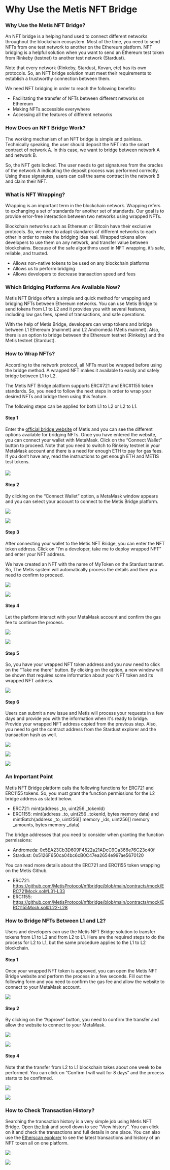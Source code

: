 # Why Use the Metis NFT Bridge

### Why Use the Metis NFT Bridge? <a href="#_aidba0h9lz5v" id="_aidba0h9lz5v"></a>

An NFT bridge is a helping hand used to connect different networks throughout the blockchain ecosystem. Most of the time, you need to send NFTs from one test network to another on the Ethereum platform. NFT bridging is a helpful solution when you want to send an Ethereum test token from Rinkeby (testnet) to another test network (Stardust).

Note that every network (Rinkeby, Stardust, Kovan, etc) has its own protocols. So, an NFT bridge solution must meet their requirements to establish a trustworthy connection between them.

We need NFT bridging in order to reach the following benefits:

* Facilitating the transfer of NFTs between different networks on Ethereum
* Making NFTs accessible everywhere
* Accessing all the features of different networks

### How Does an NFT Bridge Work? <a href="#_49mxqee6ni5t" id="_49mxqee6ni5t"></a>

The working mechanism of an NFT bridge is simple and painless. Technically speaking, the user should deposit the NFT into the smart contract of network A. In this case, we want to bridge between network A and network B.

So, the NFT gets locked. The user needs to get signatures from the oracles of the network A indicating the deposit process was performed correctly. Using these signatures, users can call the same contract in the network B and claim their NFT.

### What is NFT Wrapping? <a href="#_oa8dgnvyd8x1" id="_oa8dgnvyd8x1"></a>

Wrapping is an important term in the blockchain network. Wrapping refers to exchanging a set of standards for another set of standards. Our goal is to provide error-free interaction between two networks using wrapped NFTs.

Blockchain networks such as Ethereum or Bitcoin have their exclusive protocols. So, we need to adapt standards of different networks to each other in order to make the bridging idea real. Wrapped tokens allow developers to use them on any network, and transfer value between blockchains. Because of the safe algorithms used in NFT wrapping, it’s safe, reliable, and trusted.

* Allows non-native tokens to be used on any blockchain platforms
* Allows us to perform bridging
* Allows developers to decrease transaction speed and fees

### Which Bridging Platforms Are Available Now? <a href="#_uhf8buzhzgyk" id="_uhf8buzhzgyk"></a>

Metis NFT Bridge offers a simple and quick method for wrapping and bridging NFTs between Ethereum networks. You can use Metis Bridge to send tokens from L1 to L2 and it provides you with several features, including low gas fees, speed of transactions, and safe operations.

With the help of Metis Bridge, developers can wrap tokens and bridge between L1 Ethereum (mainnet) and L2 Andromeda (Metis mainnet). Also, there is an option to bridge between the Ethereum testnet (Rinkeby) and the Metis testnet (Stardust).

### How to Wrap NFTs? <a href="#_cw7nquxep38c" id="_cw7nquxep38c"></a>

According to the network protocol, all NFTs must be wrapped before using the bridge method. A wrapped NFT makes it available to easily and safely bridge between L1 to L2.

The Metis NFT Bridge platform supports ERC#721 and ERC#1155 token standards. So, you need to follow the next steps in order to wrap your desired NFTs and bridge them using this feature.

The following steps can be applied for both L1 to L2 or L2 to L1.

#### Step 1 <a href="#_7p8iurr8cjyf" id="_7p8iurr8cjyf"></a>

Enter the [official bridge website](https://nftbridge.metis.io/bridge) of Metis and you can see the different options available for bridging NFTs. Once you have entered the website, you can connect your wallet with MetaMask. Click on the “Connect Wallet” button to proceed. Note that you need to switch to Rinkeby testnet in your MetaMask account and there is a need for enough ETH to pay for gas fees. If you don’t have any, read the instructions to get enough ETH and METIS test tokens.

#### ![](<../../.gitbook/assets/0 (2)>) <a href="#_9q6djuqocqej" id="_9q6djuqocqej"></a>

#### Step 2 <a href="#_vigujvx6rxw3" id="_vigujvx6rxw3"></a>

By clicking on the “Connect Wallet” option, a MetaMask window appears and you can select your account to connect to the Metis Bridge platform.

![](<../../.gitbook/assets/1 (1)>)

![](<../../.gitbook/assets/2 (6)>)

#### Step 3 <a href="#_na8l7z4mhkgx" id="_na8l7z4mhkgx"></a>

After connecting your wallet to the Metis NFT Bridge, you can enter the NFT token address. Click on “I’m a developer, take me to deploy wrapped NFT” and enter your NFT address.

We have created an NFT with the name of MyToken on the Stardust testnet. So, The Metis system will automatically process the details and then you need to confirm to proceed.

![](<../../.gitbook/assets/3 (11)>)

![](<../../.gitbook/assets/4 (17)>)

#### Step 4 <a href="#_h8gy6pf6mp06" id="_h8gy6pf6mp06"></a>

Let the platform interact with your MetaMask account and confirm the gas fee to continue the process.

![](<../../.gitbook/assets/5 (1)>)

![](<../../.gitbook/assets/6 (9)>)

#### Step 5 <a href="#_n9jhwncz8at7" id="_n9jhwncz8at7"></a>

So, you have your wrapped NFT token address and you now need to click on the “Take me there” button. By clicking on the option, a new window will be shown that requires some information about your NFT token and its wrapped NFT address.

![](<../../.gitbook/assets/7 (13)>)

#### Step 6 <a href="#_kkdity156atd" id="_kkdity156atd"></a>

Users can submit a new issue and Metis will process your requests in a few days and provide you with the information when it's ready to bridge. Provide your wrapped NFT address copied from the previous step. Also, you need to get the contract address from the Stardust explorer and the transaction hash as well.

![](<../../.gitbook/assets/8 (2)>)

![](../../.gitbook/assets/9)

![](<../../.gitbook/assets/10 (8)>)

### An Important Point <a href="#_h85t2nrkmb1f" id="_h85t2nrkmb1f"></a>

Metis NFT Bridge platform calls the following functions for ERC721 and ERC1155 tokens. So, you must grant the function permissions for the L2 bridge address as stated below.

* ERC721: mint(address \_to, uint256 \_tokenId)
* ERC1155: mint(address \_to, uint256 \_tokenId, bytes memory data) and mintBatch(address \_to, uint256\[] memory \_ids, uint256\[] memory \_amounts, bytes memory \_data)

The bridge addresses that you need to consider when granting the function permissions:

* Andromeda: 0x5EA23Cb3D609F4522a21ADcC9Ca366e76C23c40f
* Stardust: 0x5126F650ca04bc6cB0C47ea2654e997ae5670120

You can read more details about the ERC721 and ERC1155 token wrapping on the Metis Github.

* ERC721: https://github.com/MetisProtocol/nftbridge/blob/main/contracts/mock/ERC721Mock.sol#L31-L33
* ERC1155: https://github.com/MetisProtocol/nftbridge/blob/main/contracts/mock/ERC1155Mock.sol#L22-L28

### How to Bridge NFTs Between L1 and L2? <a href="#_nq9v8sgcfrzx" id="_nq9v8sgcfrzx"></a>

Users and developers can use the Metis NFT Bridge solution to transfer tokens from L1 to L2 and from L2 to L1. Here are the required steps to do the process for L2 to L1, but the same procedure applies to the L1 to L2 blockchain.

#### Step 1 <a href="#_cfz1x1gjk0t4" id="_cfz1x1gjk0t4"></a>

Once your wrapped NFT token is approved, you can open the Metis NFT Bridge website and perform the process in a few seconds. Fill out the following form and you need to confirm the gas fee and allow the website to connect to your MetaMask account.

![](<../../.gitbook/assets/11 (5)>)

#### Step 2 <a href="#_foftgqoi8y6p" id="_foftgqoi8y6p"></a>

By clicking on the “Approve” button, you need to confirm the transfer and allow the website to connect to your MetaMask.

![](<../../.gitbook/assets/12 (3)>)

![](<../../.gitbook/assets/13 (14)>)

#### Step 4 <a href="#_bi9j27qlg83d" id="_bi9j27qlg83d"></a>

Note that the transfer from L2 to L1 blockchain takes about one week to be performed. You can click on “Confirm I will wait for 8 days” and the process starts to be confirmed.

![](<../../.gitbook/assets/14 (11)>)

![](<../../.gitbook/assets/15 (12)>)

### How to Check Transaction History? <a href="#_d7viwzo3imlo" id="_d7viwzo3imlo"></a>

Searching the transaction history is a very simple job using Metis NFT Bridge. Open [the link](https://nftbridge.metis.io/bridge) and scroll down to see “View history”. You can click on it and check the transactions and full details in one place. You can also use the [Etherscan explorer](https://etherscan.io/) to see the latest transactions and history of an NFT token all on one platform.

![](<../../.gitbook/assets/16 (3)>)

![](<../../.gitbook/assets/17 (2)>)

### &#x20;<a href="#_hflu41th36ar" id="_hflu41th36ar"></a>
